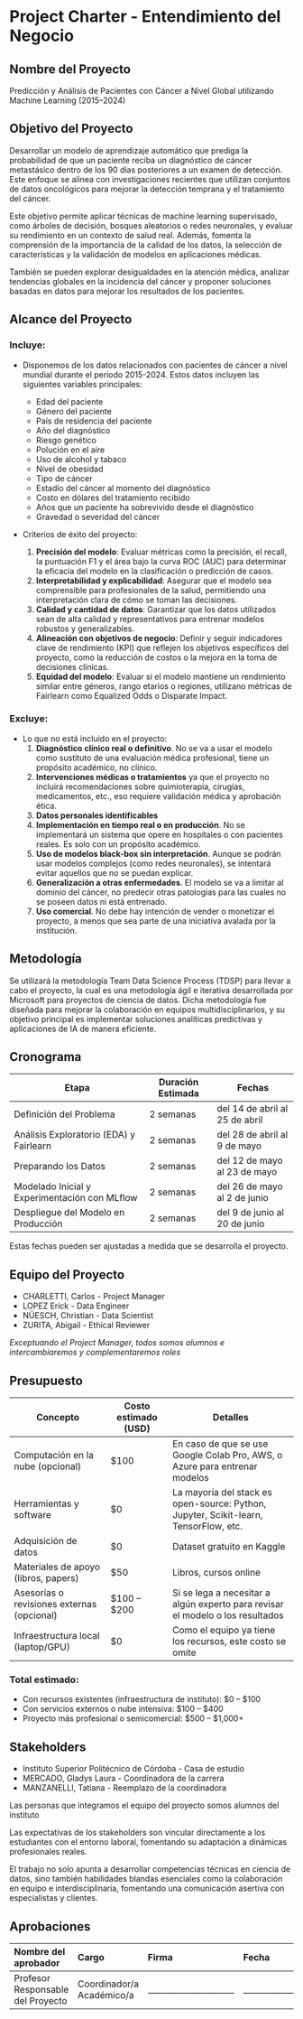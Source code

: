# Project Charter - Entendimiento del Negocio

## Nombre del Proyecto

Predicción y Análisis de Pacientes con Cáncer a Nivel Global utilizando Machine Learning (2015–2024)




## Objetivo del Proyecto

Desarrollar un modelo de aprendizaje automático que prediga la probabilidad de que un paciente reciba un diagnóstico de cáncer metastásico dentro de los 90 días posteriores a un examen de detección. Este enfoque se alinea con investigaciones recientes que utilizan conjuntos de datos oncológicos para mejorar la detección temprana y el tratamiento del cáncer.

Este objetivo permite aplicar técnicas de machine learning supervisado, como árboles de decisión, bosques aleatorios o redes neuronales, y evaluar su rendimiento en un contexto de salud real. Además, fomenta la comprensión de la importancia de la calidad de los datos, la selección de características y la validación de modelos en aplicaciones médicas.​

También se pueden explorar desigualdades en la atención médica, analizar tendencias globales en la incidencia del cáncer y proponer soluciones basadas en datos para mejorar los resultados de los pacientes.




## Alcance del Proyecto

### Incluye:

- Disponemos de los datos relacionados con pacientes de cáncer a nivel mundial durante el periodo 2015-2024. Estos datos incluyen las siguientes variables principales:
    
    - Edad del paciente
    - Género del paciente
    - País de residencia del paciente
    - Año del diagnóstico
    - Riesgo genético
    - Polución en el aire
    - Uso de alcohol y tabaco
    - Nivel de obesidad
    - Tipo de cáncer
    - Estadío del cáncer al momento del diagnóstico
    - Costo en dólares del tratamiento recibido
    - Años que un paciente ha sobrevivido desde el diagnóstico
    - Gravedad o severidad del cáncer

- Criterios de éxito del proyecto:
	1. **Precisión del modelo**: Evaluar métricas como la precisión, el recall, la puntuación F1 y el área bajo la curva ROC (AUC) para determinar la eficacia del modelo en la clasificación o predicción de casos.​
	2. **Interpretabilidad y explicabilidad**: Asegurar que el modelo sea comprensible para profesionales de la salud, permitiendo una interpretación clara de cómo se toman las decisiones.​
	3. **Calidad y cantidad de datos**: Garantizar que los datos utilizados sean de alta calidad y representativos para entrenar modelos robustos y generalizables.​
	4. **Alineación con objetivos de negocio**: Definir y seguir indicadores clave de rendimiento (KPI) que reflejen los objetivos específicos del proyecto, como la reducción de costos o la mejora en la toma de decisiones clínicas.
    5. **Equidad del modelo**: Evaluar si el modelo mantiene un rendimiento similar entre géneros, rango etarios o regiones, utilizano métricas de Fairlearn como Equalized Odds o Disparate Impact.

### Excluye:

- Lo que no está incluido en el proyecto:
	1. **Diagnóstico clínico real o definitivo**. No se va a usar el modelo como sustituto de una evaluación médica profesional, tiene un propósito académico, no clínico.
	2. **Intervenciones médicas o tratamientos** ya que el proyecto no incluirá recomendaciones sobre quimioterapia, cirugías, medicamentos, etc., eso requiere validación médica y aprobación ética.
	3. **Datos personales identificables**
	4. **Implementación en tiempo real o en producción**. No se implementará un sistema que opere en hospitales o con pacientes reales. Es solo con un propósito académico.
	5. **Uso de modelos black-box sin interpretación**. Aunque se podrán usar modelos complejos (como redes neuronales), se intentará evitar aquellos que no se puedan explicar.
	6. **Generalización a otras enfermedades**. El modelo se va a limitar al dominio del cáncer, no predecir otras patologías para las cuales no se poseen datos ni está entrenado.
	7. **Uso comercial**. No debe hay intención de vender o monetizar el proyecto, a menos que sea parte de una iniciativa avalada por la institución.




## Metodología

Se utilizará la metodología Team Data Science Process (TDSP) para llevar a cabo el proyecto, la cual es una metodología ágil e iterativa desarrollada por Microsoft para proyectos de ciencia de datos. Dicha metodología fue diseñada para mejorar la colaboración en equipos multidisciplinarios, y su objetivo principal es implementar soluciones analíticas predictivas y aplicaciones de IA de manera eficiente.




## Cronograma

| Etapa | Duración Estimada | Fechas |
|------|---------|-------|
| Definición del Problema | 2 semanas | del 14 de abril al 25 de abril |
| Análisis Exploratorio (EDA) y Fairlearn | 2 semanas | del 28 de abril al 9 de mayo |
| Preparando los Datos | 2 semanas | del 12 de mayo al 23 de mayo |
| Modelado Inicial y Experimentación con MLflow | 2 semanas | del 26 de mayo al 2 de junio |
| Despliegue del Modelo en Producción | 2 semanas | del 9 de junio al 20 de junio |

Estas fechas pueden ser ajustadas a medida que se desarrolla el proyecto.




## Equipo del Proyecto

- CHARLETTI, Carlos - Project Manager
- LOPEZ Erick - Data Engineer
- NÜESCH, Christian - Data Scientist
- ZURITA, Abigail - Ethical Reviewer

_Exceptuando el Project Manager, todos somos alumnos e intercambiaremos y complementaremos roles_




## Presupuesto

| Concepto | Costo estimado (USD) | Detalles |
|------|------|------|
| Computación en la nube (opcional) | $100 | En caso de que se use Google Colab Pro, AWS, o Azure para entrenar modelos |
| Herramientas y software | $0 | La mayoría del stack es open-source: Python, Jupyter, Scikit-learn, TensorFlow, etc. |
| Adquisición de datos | $0 | Dataset gratuito en Kaggle |
| Materiales de apoyo (libros, papers) | $50 | Libros, cursos online |
| Asesorías o revisiones externas (opcional) | $100 – $200 | Si se lega a necesitar a algún experto para revisar el modelo o los resultados |
| Infraestructura local (laptop/GPU) | $0 | Como el equipo ya tiene los recursos, este costo se omite |

### Total estimado:

- Con recursos existentes (infraestructura de instituto): $0 – $100
- Con servicios externos o nube intensiva: $100 – $400
- Proyecto más profesional o semicomercial: $500 – $1,000+



## Stakeholders

- Instituto Superior Politécnico de Córdoba - Casa de estudio
- MERCADO, Gladys Laura - Coordinadora de la carrera
- MANZANELLI, Tatiana - Reemplazo de la coordinadora

Las personas que integramos el equipo del proyecto somos alumnos del instituto

Las expectativas de los stakeholders son vincular directamente a los estudiantes con el entorno laboral, fomentando su adaptación a dinámicas profesionales reales. 

El trabajo no solo apunta a desarrollar competencias técnicas en ciencia de datos, sino también habilidades blandas esenciales como la colaboración en equipo e interdisciplinaria, fomentando una comunicación asertiva con especialistas y clientes. 




## Aprobaciones

| Nombre del aprobador        | Cargo                  | Firma                  | Fecha                  |
|:-----------------------------|:------------------------|:------------------------|:------------------------|
| Profesor Responsable del Proyecto | Coordinador/a Académico/a | _____________________  | _____________________  |
